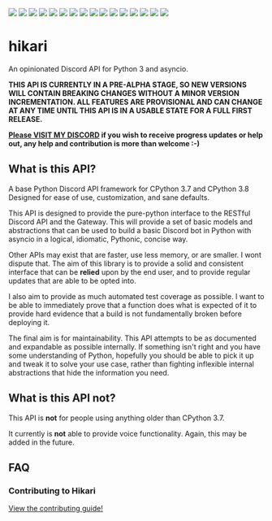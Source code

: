 [![](https://img.shields.io/discord/574921006817476608.svg?logo=Discord&logoColor=white&label=discord)](https://discord.gg/HMnGbsv)
[![](https://img.shields.io/lgtm/alerts/gitlab/nekokatt/hikari)](https://lgtm.com/projects/gl/nekokatt/hikari)
[![](https://img.shields.io/lgtm/grade/python/gitlab/nekokatt/hikari)](https://lgtm.com/projects/gl/nekokatt/hikari?mode=tree)
[![](https://gitlab.com/nekokatt/hikari/badges/master/coverage.svg)](https://gitlab.com/nekokatt/hikari/pipelines)
[![](https://img.shields.io/gitlab/pipeline/nekokatt/hikari/master?label=ci%20(master)&logo=gitlab)](https://gitlab.com/nekokatt/hikari/pipelines)
[![](https://img.shields.io/gitlab/pipeline/nekokatt/hikari/staging?label=ci%20(staging)&logo=gitlab)](https://gitlab.com/nekokatt/hikari/pipelines)
[![](https://img.shields.io/website/https/nekokatt.gitlab.io/hikari.svg?down_color=red&down_message=not%20building&label=docs%20(master)&logo=gitlab&logoColor=white&up_message=up-to-date)](https://nekokatt.gitlab.io/hikari)
[![](https://img.shields.io/website/https/nekokatt.gitlab.io/hikari/staging.svg?down_color=red&down_message=not%20building&label=docs%20(staging)&logo=gitlab&logoColor=white&up_message=up-to-date)](https://nekokatt.gitlab.io/hikari/staging/)
[![](https://badgen.net/pypi/v/hikari)](https://pypi.org/project/hikari)
[![](https://badgen.net/pypi/license/hikari)](?)
[![](https://img.shields.io/pypi/implementation/hikari.svg)](?)
[![](https://img.shields.io/pypi/format/hikari.svg)](?)
[![](https://img.shields.io/pypi/dm/hikari)](?)
[![](https://img.shields.io/pypi/status/hikari)](?)
[![](https://img.shields.io/pypi/pyversions/hikari)](?)
[![](https://img.shields.io/badge/code%20style-black-000000.svg)](?)

# hikari

An opinionated Discord API for Python 3 and asyncio.

**THIS API IS CURRENTLY IN A PRE-ALPHA STAGE, SO NEW VERSIONS WILL CONTAIN BREAKING CHANGES WITHOUT A MINOR
VERSION INCREMENTATION. ALL FEATURES ARE PROVISIONAL AND CAN CHANGE AT ANY TIME UNTIL THIS API IS IN A USABLE 
STATE FOR A FULL FIRST RELEASE.**
 
 **[Please VISIT MY DISCORD](https://discord.gg/HMnGbsv) if you wish to receive progress updates or help out, any
 help and contribution is more than welcome :-)** 

## What is this API?

A base Python Discord API framework for CPython 3.7 and CPython 3.8 Designed for ease of use,
customization, and sane defaults.

This API is designed to provide the pure-python interface to the RESTful Discord API and the Gateway. This will provide
a set of basic models and abstractions that can be used to build a basic Discord bot in Python with asyncio in a
logical, idiomatic, Pythonic, concise way.

Other APIs may exist that are faster, use less memory, or are smaller. I wont dispute that. The aim of this library is
to provide a solid and consistent interface that can be __relied__ upon by the end user, and to provide regular updates
that are able to be opted into.

I also aim to provide as much automated test coverage as possible. I want to be able to immediately prove that a
function does what is expected of it to provide hard evidence that a build is not fundamentally broken before
deploying it.

The final aim is for maintainability. This API attempts to be as documented and expandable as possible internally. If
something isn't right and you have some understanding of Python, hopefully you should be able to pick it up and tweak it
to solve your use case, rather than fighting inflexible internal abstractions that hide the information you need.

## What is this API **not**?

This API is **not** for people using anything older than CPython 3.7. 

It currently is **not** able to provide voice functionality. Again, this may be added in the future.

## FAQ

### Contributing to Hikari

[View the contributing guide!](https://gitlab.com/nekokatt/hikari/wikis/Contributing)
